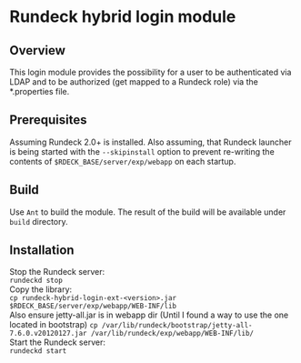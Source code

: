 Rundeck hybrid login module
===========================
Overview
--------
This login module provides the possibility for a user to be authenticated via LDAP and to be authorized (get mapped to a Rundeck role) via the *.properties file.

Prerequisites
-------------
Assuming Rundeck 2.0+ is installed.
Also assuming, that Rundeck launcher is being started with the `--skipinstall` option to prevent re-writing the contents of `$RDECK_BASE/server/exp/webapp` on each startup.

Build
-----
Use `Ant` to build the module. The result of the build will be available under `build` directory.

Installation
------------
Stop the Rundeck server: <br/>
`rundeckd stop` <br/>
Copy the library: <br/>
`cp rundeck-hybrid-login-ext-<version>.jar $RDECK_BASE/server/exp/webapp/WEB-INF/lib` <br/>
Also ensure jetty-all.jar is in webapp dir (Until I found a way to use the one located in bootstrap)
`cp /var/lib/rundeck/bootstrap/jetty-all-7.6.0.v20120127.jar /var/lib/rundeck/exp/webapp/WEB-INF/lib/` <br/>
Start the Rundeck server: <br/>
`rundeckd start` <br/>

